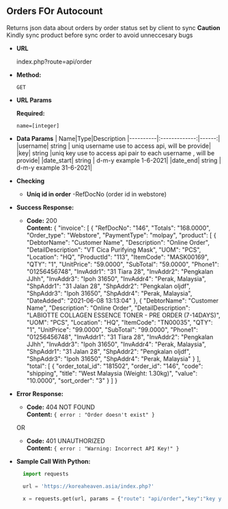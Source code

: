 **Orders FOr Autocount**
----
  Returns json data about orders by order status set by client to sync
  **Caution** Kindly sync product before sync order to avoid unneccesary bugs
* **URL**

  index.php?route=api/order

* **Method:**

  `GET`
  
*  **URL Params**

   **Required:**
 
   `name=[integer]`

* **Data Params**
  | Name|Type|Description
  |----------|:-------------:|------:|
  |username| string | uniq username use to access api, will be provide|
  |key| string |uniq key  use to access api pair to each username , will be provide|
  |date_start| string | d-m-y  example 1-6-2021|
  |date_end| string | d-m-y  example 31-6-2021|
* **Checking**
  * **Uniq id in order**
  -RefDocNo (order id in webstore)

* **Success Response:**

  * **Code:** 200 <br />
    **Content:** {
    "invoice": [
        {
            "RefDocNo": "146",
            "Totals": "168.0000",
            "Order_type": "Webstore",
            "PaymentType": "molpay",
            "product": [
                {
                    "DebtorName": "Customer Name",
                    "Description": "Online Order",
                    "DetailDescription": "VT Cica Purifying Mask",
                    "UOM": "PCS",
                    "Location": "HQ",
                    "ProductId": "113",
                    "ItemCode": "MASK00169",
                    "QTY": "1",
                    "UnitPrice": "59.0000",
                    "SubTotal": "59.0000",
                    "Phone1": "01256456748",
                    "InvAddr1": "31 Tiara 28",
                    "InvAddr2": "Pengkalan JJhh",
                    "InvAddr3": "Ipoh 31650",
                    "InvAddr4": "Perak, Malaysia",
                    "ShpAddr1": "31 Jalan 28",
                    "ShpAddr2": "Pengkalan oljdf",
                    "ShpAddr3": "Ipoh 31650",
                    "ShpAddr4": "Perak, Malaysia",
                    "DateAdded": "2021-06-08 13:13:04"
                },
                {
                    "DebtorName": "Customer Name",
                    "Description": "Online Order",
                    "DetailDescription": "LABIOTTE COLLAGEN ESSENCE TONER - PRE ORDER (7-14DAYS)",
                    "UOM": "PCS",
                    "Location": "HQ",
                    "ItemCode": "TN00035",
                    "QTY": "1",
                    "UnitPrice": "99.0000",
                    "SubTotal": "99.0000",
                    "Phone1": "01256456748",
                    "InvAddr1": "31 Tiara 28",
                    "InvAddr2": "Pengkalan JJhh",
                    "InvAddr3": "Ipoh 31650",
                    "InvAddr4": "Perak, Malaysia",
                    "ShpAddr1": "31 Jalan 28",
                    "ShpAddr2": "Pengkalan oljdf",
                    "ShpAddr3": "Ipoh 31650",
                    "ShpAddr4": "Perak, Malaysia"
                }
            ],
            "total": [
                {
                    "order_total_id": "181502",
                    "order_id": "146",
                    "code": "shipping",
                    "title": "West Malaysia  (Weight: 1.30kg)",
                    "value": "10.0000",
                    "sort_order": "3"
                }
            ]
        }


* **Error Response:**

  * **Code:** 404 NOT FOUND <br />
    **Content:** `{ error : "Order doesn't exist" }`

  OR

  * **Code:** 401 UNAUTHORIZED <br />
    **Content:** `{ error : "Warning: Incorrect API Key!" }`

* **Sample Call With Python:**

  ```Python
    import requests

    url = 'https://koreaheaven.asia/index.php?'

    x = requests.get(url, params = {"route": "api/order","key":"key you get","name": "username"})
  ```
